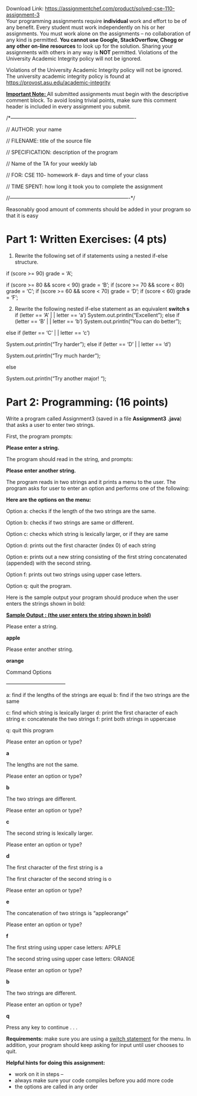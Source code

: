 Download Link: https://assignmentchef.com/product/solved-cse-110-assignment-3
<br>
Your programming assignments require <strong>individual </strong>work and effort to be of any benefit. Every student must work independently on his or her assignments. You must work alone on the assignments – no collaboration of any kind is permitted. <strong>You cannot use Google, StackOverflow, Chegg or any other on-line resources</strong> to look up for the solution. Sharing your assignments with others in any way is <strong>NOT </strong>permitted. Violations of the University Academic Integrity policy will not be ignored.




Violations of the University Academic Integrity policy will not be ignored.     The university academic integrity policy is found at <u>https://provost.asu.edu/academic-integrity</u>

<strong><u>Important Note: </u></strong>All submitted assignments must begin with the descriptive comment block.  To avoid losing trivial points, make sure this comment header is included in every assignment you submit.

/*————————————————————————-

// AUTHOR: your name

// FILENAME: title of the source file

// SPECIFICATION: description of the program

// Name of the TA for your weekly lab

// FOR: CSE 110- homework #- days and time of your class

// TIME SPENT: how long it took you to complete the assignment

//———————————————————————-*/

Reasonably good amount of comments should be added in your program so that it is easy

<h1>Part 1: Written Exercises: (4 pts)</h1>

<ol>

 <li>Rewrite the following set of if statements using a nested if-else structure.</li>

</ol>

if (score &gt;= 90) grade = ‘A’;

if (score &gt;= 80 &amp;&amp; score &lt; 90) grade = ‘B’; if (score &gt;= 70 &amp;&amp; score &lt; 80) grade = ‘C’; if (score &gt;= 60 &amp;&amp; score &lt; 70) grade = ‘D’; if (score &lt; 60) grade = ‘F’;




<ol start="2">

 <li>Rewrite the following nested if-else statement as an equivalent <strong>switch s</strong> if (letter == ‘A’ | | letter == ‘a’)    System.out.println(“Excellent”);  else if (letter == ‘B’ | | letter == ‘b’)    System.out.println(“You can do better”);</li>

</ol>

else if (letter == ‘C’ | | letter == ‘c’)

System.out.println(“Try harder”);  else if (letter == ‘D’ | | letter == ‘d’)

System.out.println(“Try much harder”);

else

System.out.println(“Try another major! “);

<h1>Part 2: Programming: (16 points)</h1>

Write a program called Assignment3 (saved in a file <strong>Assignment3</strong> <strong>.java</strong>) that asks a user to enter two strings.




First, the program prompts:




<strong>Please enter a string. </strong>




The program should read in the string, and prompts:




<strong>Please enter another string. </strong>




The program reads in two strings and it prints a menu to the user. The program asks for user to enter an option and performs one of the following:

<strong>Here are the options on the menu: </strong>

<strong> </strong>

Option a: checks if the length of the two strings are the same.

Option b: checks if two strings are same or different.

Option c: checks which string is lexically larger, or if they are same

Option d: prints out the first character (index 0) of each string

Option e: prints out a new string consisting of the first string concatenated (appended) with the second string.

Option f: prints out two strings using upper case letters.

Option q: quit the program.

Here is the sample output your program should produce when the user enters the strings shown in bold:

<strong><u>Sample Output : (the user enters the string shown in bold)</u></strong>

Please enter a string.

<strong>apple </strong>

Please enter another string.

<strong>orange </strong>




Command Options

———————————–

a: find if the lengths of the strings are equal b: find if the two strings are the same

c: find which string is lexically larger d: print the first character of each string e: concatenate the two strings f: print both strings in uppercase

q: quit this program







Please enter an option or type?

<strong>a </strong>




The lengths are not the same.




Please enter an option or type?

<strong>b </strong>




The two strings are different.




Please enter an option or type?

<strong>c </strong>




The second string is lexically larger.




Please enter an option or type?

<strong>d </strong>




The first character of the first string is a

The first character of the second string is o




Please enter an option or type?

<strong>e </strong>




The concatenation of two strings is “appleorange”




Please enter an option or type?

<strong>f </strong>




The first string using upper case letters: APPLE

The second string using upper case letters: ORANGE




Please enter an option or type?

<strong>b </strong>




The two strings are different.




Please enter an option or type?

<strong>q </strong>

Press any key to continue . . .




<strong>Requirements:</strong> make sure you are using a <u>switch statement</u> for the menu. In addition, your program should keep asking for input until user chooses to quit.

<strong>Helpful hints for doing this assignment: </strong>

<ul>

 <li>work on it in steps –</li>

 <li>always make sure your code compiles before you add more code</li>

 <li>the options are called in any order</li>

</ul>